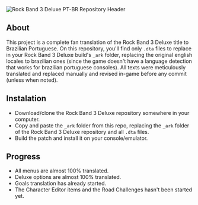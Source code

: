 <div>
<img src='./assets/header.webp' alt='Rock Band 3 Deluxe PT-BR Repository Header'>
</div>

## About

This project is a complete fan translation of the Rock Band 3 Deluxe title to Brazilian Portuguese. On this repository, you'll find only `.dta` files to replace in your Rock Band 3 Deluxe build's `_ark` folder, replacing the original english locales to brazilian ones (since the game doesn't have a language detection that works for brazilian portuguese consoles). All texts were meticulously translated and replaced manually and revised in-game before any commit (unless when noted).

## Instalation

- Download/clone the Rock Band 3 Deluxe repository somewhere in your computer.
- Copy and paste the `_ark` folder from this repo, replacing the `_ark` folder of the Rock Band 3 Deluxe repository and all `.dta` files.
- Build the patch and install it on your console/emulator.

## Progress

- All menus are almost 100% translated.
- Deluxe options are almost 100% translated.
- Goals translation has already started.
- The Character Editor items and the Road Challenges hasn't been started yet.
